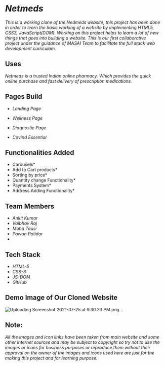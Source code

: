 # *Netmeds*

*This is a working clone of the Nedmeds website, this project has been done in order to learn the basic working of a website by implementing HTML5, CSS3, JavaScript(DOM). Working on this project helps to learn a lot of new things that goes into building a website. This is our first collaborative project under the guidance of MASAI Team to facilitate the full stack web development curriculam.* 

## Uses

*Netmeds is a trusted Indian online pharmacy. Which provides the quick online purchase and fast delivery of prescription medications.*

## Pages Build

* *Landing Page*

* *Wellness Page*

* *Diagnostic Page*

* *Covind Essential*

## Functionalities Added

* Carousels*
* Add to Cart products*
* Sorting by price*
* Quantity change Functionality*
* Payments System*
* Address Adding Functionality*

## Team Members

* *Ankit Kumar*
* *Vaibhav Raj*
* *Mohd Tausi*
* *Pawan Patidar*
* 
## Tech Stack

* *HTML-5*
* *CSS-3*
* *JS-DOM*
* *GitHub*


## Demo Image of Our Cloned Website
![Uploading Screenshot 2021-07-25 at 9.30.33 PM.png…]()


## Note:
*All the images and icon links have been taken from main website and some other internet sources and may be subject to copyright so try not to use the images or icons for business purposes or reproduce them without their approval on the owner of the images and icons used here are just for the making this project and for learning purpose.*

